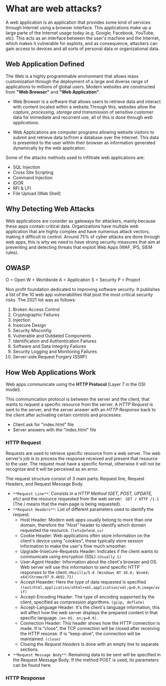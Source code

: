 # What are web attacks?

A web application is an application that provides some kind of services through Internet using a browser interface. This applications make up a large parte of the Internet usage today (e.g. Google, Facebook, YouTube, etc). This acts as an interface between the user's machine and the Internet, which makes it vulnerable for exploits, and as consequence, attackers can gain access to devices and all sorts of personal data or organizational data.

## Web Application Defined
The Web is a highly programmable environment that allows mass customization through the deployment of a large and diverse range of applications to millions of global users. Modern websites are constructed from **"Web Browser"** and **"Web Application"**.

- Web Browser is a software that allows users to retrieve data and interact with content located within a website.Through this, websites allow the *capture, processing, storage and transmission* of sensitive customer data for immediate and recurrent use, all of this is done through *web applications*.

- Web Applications are computer programs allowing website visitors to submit and retrieve data to/from a database over the Internet. This data is presented to the user within their browser as information generated dynamically by the web application. 


Some of the attacks methods used to infiltrate web applications are:
- SQL Injection
- Cross Site Scripting
- Command Injection
- IDOR
- RFI & LFI
- File Upload (Web Shell)

## Why Detecting Web Attacks 
Web applications are consider as gateways for attackers, mainly because these apps contain critical data. Organizations have multiple web application that are highly complex and have numerous attack vectors, making it difficult to control. Around 75% of cyber attacks are done through web apps, this is why we need to have strong security measures that aim at preventing and detecting threats that exploit Web Apps (WAF, IPS, SIEM rules).

## OWASP
O = Open
W = Worldwide
A = Application
S = Security
P = Project

Non profit foundation dedicated to improving software security. It publishes a list of the 10 web app vulnerabilities that post the most critical security risks. The 2021 list was as follows:

1. Broken Access Control
2. Cryptographic Failures
3. Injection
4. Insecure Design
5. Security Misconfig
6. Vulnerable and Outdated Components
7. Identification and Authentication Failures
8. Software and Data Integrity Failures
9. Security Logging and Monitoring Failures
10. Server-side Request Forgery (SSRF)

## How Web Applications Work
Web apps communicate using the **HTTP Protocol** (Layer 7 in the OSI model).

This communication protocol is between the server and the client, that wants to request a specific resource from the server. A _HTTP Request_ is sent to the server, and the server answer with an _HTTP Response_ back to the client after activating certain controls and processes:

- Client ask for "index.html" file
- Server answers with the "index.html" file

### HTTP Request
Requests are used to retrieve specific resource from a web server. The web server's job is to process the response received and present that resource to the user. The request must have a specific format, otherwise it will not be recognize and it will be perceived as an error.

The request structure consist of 3 main parts: Request line, Request Headers, and Request Message Body. 

- `**Request Line**`: Consists in a *HTTP Method (GET, POST, UPDATE, etc)* and the resource requested from the web server: ` GET / HTTP /1.1` (The / means that the main page is being requested).
- `**Request Headers**`: List of different parameters used to identify the request. 
	- Host Header: Modern web apps usually belong to more than one domain, therefore the *"Host"* header to identify which domain requested the resource. `(letsdefend.io)`
	- Cookie Header: Web applications often store information on the client's device using "cookies", these typically store session information to make the user's flow much smoother.
	- Upgrade-Insecure-Requests Header: Indicates if the client wants to communicate using encryption (SSL).`(Usually 1)`
	- User-Agent Header: Information about the client's browser and OS. Web server will use this information to send specific HTTP responses to the client.`(Mozilla/5.0 (Windows NT 10.0; Win64; x64)Chrome/97.0.4692.71)`
	- Accept Heaeder: Here the type of data requested is specified `(text/html,application/xhtml+xml,application/xml;q=0.9,image/avif)`
	- Accept-Encoding Header: The type of encoding supported by the client, specified as compression algorithms. `(gzip, deflate)`
	- Accept-Language Header: It's the client's language information, this will affect how the web server displays the prepared content in that specific language. `(en-US, en;q=0.9)`.
	- Connection Header: This header shows how the HTTP connection is made. If is "close", the TCP connection will be closed after receiving the HTTP resonse. If is "keep-alive", the connection will be maintained. `(close)`
  - Closing the *Request Headers* is done with an empty line to separate sections.
- `**Request Message Body**`: Remaining data to be sent will be specified in the Request Message Body. If the method POST is used, its parameters can be found here.

### HTTP Response
